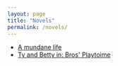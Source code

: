 ```yaml
---
layout: page
title: "Novels"
permalink: /novels/
---
```


- [A mundane life](/novel/a-mundane-life)
- [Ty and Betty in: Bros' Playtoime](/novel/bros-playtoime)